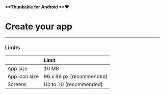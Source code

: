 #### **Thunkable for Android **❤

# Create your app

---

### Limits

|  | Limit |
| :--- | :--- |
| App size | 10 MB |
| App icon size | 96 x 96 px \(recommended\) |
| Screens | Up to 10 \(recommended\) |



